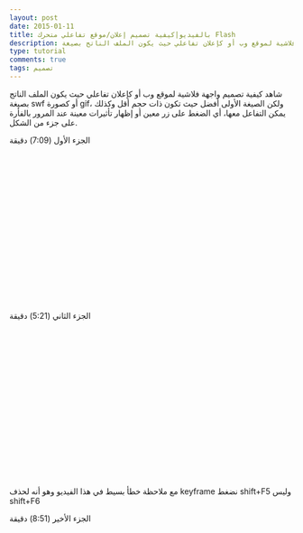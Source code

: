 ```yaml
---
layout: post
date: 2015-01-11
title: بالفيديو|كيفية تصميم إعلان/موقع تفاعلي متحرك Flash
description: شاهد كيفية تصميم واجهة فلاشية لموقع وب أو كإعلان تفاعلي حيث يكون الملف الناتج بصيغة swf أو كصورة gif، ولكن الصيغة الأولى أفضل حيث تكون ذات حجم أقل وكذلك يمكن التفاعل معها، أي الضغط على زر معين أو إظهار تأثيرات معينة عند المرور بالفأرة على جزء من الشكل.
type: tutorial
comments: true
tags: تصميم
---
```







 شاهد كيفية تصميم واجهة فلاشية لموقع وب أو كإعلان تفاعلي حيث يكون الملف الناتج بصيغة swf أو كصورة gif، ولكن الصيغة الأولى أفضل حيث تكون ذات حجم أقل وكذلك يمكن التفاعل معها، أي الضغط على زر معين أو إظهار تأثيرات معينة عند المرور بالفأرة على جزء من الشكل.

الجزء الأول (7:09) دقيقة
<dl><dd>
<div class="separator" style="clear: both; text-align: center;">
<object class="BLOGGER-youtube-video" classid="clsid:D27CDB6E-AE6D-11cf-96B8-444553540000" codebase="http://download.macromedia.com/pub/shockwave/cabs/flash/swflash.cab#version=6,0,40,0" data-thumbnail-src="http://i1.ytimg.com/vi/uH7owZEVf_k/0.jpg" height="266" width="320"><param name="movie" value="http://www.youtube.com/v/uH7owZEVf_k?version=3&f=user_uploads&c=google-webdrive-0&app=youtube_gdata" /><param name="bgcolor" value="#FFFFFF" /><param name="allowFullScreen" value="true" /><embed width="320" height="266"  src="http://www.youtube.com/v/uH7owZEVf_k?version=3&f=user_uploads&c=google-webdrive-0&app=youtube_gdata" type="application/x-shockwave-flash" allowfullscreen="true"></embed></object></div></dd></dl>

الجزء الثاني (5:21) دقيقة
<dl><dd>
<div class="separator" style="clear: both; text-align: center;"><object class="BLOGGER-youtube-video" classid="clsid:D27CDB6E-AE6D-11cf-96B8-444553540000" codebase="http://download.macromedia.com/pub/shockwave/cabs/flash/swflash.cab#version=6,0,40,0" data-thumbnail-src="http://i1.ytimg.com/vi/TG_QZ-5n_48/0.jpg" height="266" width="320"><param name="movie" value="http://www.youtube.com/v/TG_QZ-5n_48?version=3&f=user_uploads&c=google-webdrive-0&app=youtube_gdata" /><param name="bgcolor" value="#FFFFFF" /><param name="allowFullScreen" value="true" /><embed width="320" height="266"  src="http://www.youtube.com/v/TG_QZ-5n_48?version=3&f=user_uploads&c=google-webdrive-0&app=youtube_gdata" type="application/x-shockwave-flash" allowfullscreen="true"></embed></object></div></dd></dl>

مع ملاحظة خطأ بسيط في هذا الفيديو وهو أنه لحذف keyframe نضغط shift+F5 وليس shift+F6

الجزء الأخير (8:51) دقيقة
<dl><dd>
<div class="separator" style="clear: both; text-align: center;"><object class="BLOGGER-youtube-video" classid="clsid:D27CDB6E-AE6D-11cf-96B8-444553540000" codebase="http://download.macromedia.com/pub/shockwave/cabs/flash/swflash.cab#version=6,0,40,0" data-thumbnail-src="http://i1.ytimg.com/vi/0YsvuigGpnQ/0.jpg" height="266" width="320"><param name="movie" value="http://www.youtube.com/v/0YsvuigGpnQ?version=3&f=user_uploads&c=google-webdrive-0&app=youtube_gdata" /><param name="bgcolor" value="#FFFFFF" /><param name="allowFullScreen" value="true" /><embed width="320" height="266"  src="http://www.youtube.com/v/0YsvuigGpnQ?version=3&f=user_uploads&c=google-webdrive-0&app=youtube_gdata" type="application/x-shockwave-flash" allowfullscreen="true"></embed></object></div><div style="text-align: center;"><span style="color: blue;"><br /></span></div></dd></dl>
